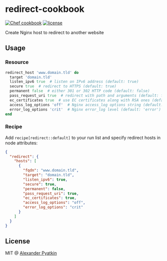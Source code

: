 # redirect-cookbook
[![Chef cookbook](https://img.shields.io/cookbook/v/redirect.svg?style=flat-square)]()
[![license](https://img.shields.io/github/license/aspyatkin/redirect-cookbook.svg?style=flat-square)]()

Create Nginx host to redirect to another website

## Usage

### Resource

```ruby
redirect_host 'www.domain.tld' do
  target 'domain.tld'
  listen_ipv6 true  # listen on IPv6 address (default: true)
  secure true  # redirect to HTTPS (default: true)
  permanent false  # either 301 or 302 HTTP code (default: false)
  pass_request_uri true  # redirect with path and arguments (default: false)
  ec_certificates true  # use EC certificates along with RSA ones (default: false)
  access_log_options 'off'  # Nginx access_log options string (default: 'combined', use 'off' to disable access_log)
  error_log_options 'crit'  # Nginx error_log level (default: 'error')
end
```

### Recipe
Add `recipe[redirect::default]` to your run list and specify redirect hosts in node attributes:

```json
{
  "redirect": {
    "hosts": [
      {
        "fqdn": "www.domain.tld",
        "target": "domain.tld",
        "listen_ipv6": true,
        "secure": true,
        "permanent": false,
        "pass_request_uri": true,
        "ec_certificates": true,
        "access_log_options": "off",
        "error_log_options": "crit"
      }
    ]
  }
}
```

## License
MIT @ [Alexander Pyatkin](https://github.com/aspyatkin)
